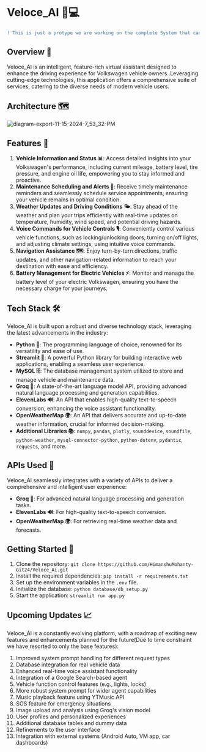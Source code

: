 # Veloce_AI 🚗💻
```diff
! This is just a protype we are working on the complete System that can be integrated with the Car System and the mobile apps in the future.
```
## Overview 🌟
Veloce_AI is an intelligent, feature-rich virtual assistant designed to enhance the driving experience for Volkswagen vehicle owners. Leveraging cutting-edge technologies, this application offers a comprehensive suite of services, catering to the diverse needs of modern vehicle users.

## Architecture 🗺️
![diagram-export-11-15-2024-7_53_32-PM](https://github.com/user-attachments/assets/52063c73-2930-4395-af0a-975475a8942e)

## Features 🌟
1. **Vehicle Information and Status 📊**: Access detailed insights into your Volkswagen's performance, including current mileage, battery level, tire pressure, and engine oil life, empowering you to stay informed and proactive.
2. **Maintenance Scheduling and Alerts 🔔**: Receive timely maintenance reminders and seamlessly schedule service appointments, ensuring your vehicle remains in optimal condition.
3. **Weather Updates and Driving Conditions 🌤️**: Stay ahead of the weather and plan your trips efficiently with real-time updates on temperature, humidity, wind speed, and potential driving hazards.
4. **Voice Commands for Vehicle Controls 🎙️**: Conveniently control various vehicle functions, such as locking/unlocking doors, turning on/off lights, and adjusting climate settings, using intuitive voice commands.
5. **Navigation Assistance 🗺️**: Enjoy turn-by-turn directions, traffic updates, and other navigation-related information to reach your destination with ease and efficiency.
6. **Battery Management for Electric Vehicles ⚡**: Monitor and manage the battery level of your electric Volkswagen, ensuring you have the necessary charge for your journeys.

## Tech Stack 🛠️
Veloce_AI is built upon a robust and diverse technology stack, leveraging the latest advancements in the industry:

- **Python 🐍**: The programming language of choice, renowned for its versatility and ease of use.
- **Streamlit 🚀**: A powerful Python library for building interactive web applications, enabling a seamless user experience.
- **MySQL 🗄️**: The database management system utilized to store and manage vehicle and maintenance data.
- **Groq 🧠**: A state-of-the-art language model API, providing advanced natural language processing and generation capabilities.
- **ElevenLabs 🔊**: An API that enables high-quality text-to-speech conversion, enhancing the voice assistant functionality.
- **OpenWeatherMap 🌍**: An API that delivers accurate and up-to-date weather information, crucial for informed decision-making.
- **Additional Libraries 📚**: `numpy`, `pandas`, `plotly`, `sounddevice`, `soundfile`, `python-weather`, `mysql-connector-python`, `python-dotenv`, `pydantic`, `requests`, and more.

## APIs Used 🔑
Veloce_AI seamlessly integrates with a variety of APIs to deliver a comprehensive and intelligent user experience:

- **Groq 🧠**: For advanced natural language processing and generation tasks.
- **ElevenLabs 🔊**: For high-quality text-to-speech conversion.
- **OpenWeatherMap 🌍**: For retrieving real-time weather data and forecasts.

## Getting Started 🚀
1. Clone the repository: `git clone https://github.com/HimanshuMohanty-Git24/Veloce_Ai.git`
2. Install the required dependencies: `pip install -r requirements.txt`
3. Set up the environment variables in the `.env` file.
4. Initialize the database: `python database/db_setup.py`
5. Start the application: `streamlit run app.py`

## Upcoming Updates 📈
Veloce_AI is a constantly evolving platform, with a roadmap of exciting new features and enhancements planned for the future(Due to time constraint we have resorted to only the base features):

1. Improved system prompt handling for different request types
2. Database integration for real vehicle data
3. Enhanced real-time voice assistant functionality
4. Integration of a Google Search-based agent
5. Vehicle function control features (e.g., lights, locks)
6. More robust system prompt for wider agent capabilities
7. Music playback feature using YTMusic API
8. SOS feature for emergency situations
9. Image upload and analysis using Groq's vision model
10. User profiles and personalized experiences
11. Additional database tables and dummy data
12. Refinements to the user interface
13. Integration with external systems (Android Auto, VM app, car dashboards)



